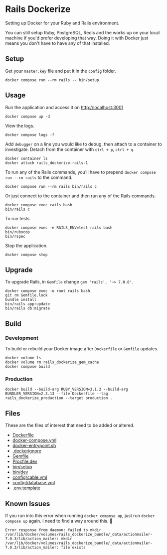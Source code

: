 # Rails Dockerize

Setting up Docker for your Ruby and Rails environment.

You can still setup Ruby, PostgreSQL, Redis and the works up on your local machine if you'd prefer developing that way. Doing it with Docker just means you don't have to have any of that installed.

## Setup

Get your `master.key` file and put it in the `config` folder.

    docker compose run --rm rails -- bin/setup

## Usage

Run the application and access it on <http://localhost:3001>

    docker compose up -d

View the logs.

    docker compose logs -f

Add `debugger` on a line you would like to debug, then attach to a container to investigate. Detach from the container with `ctrl + p`, `ctrl + q`.

    docker container ls
    docker attach rails_dockerize-rails-1

To run any of the Rails commands, you'll have to prepend `docker compose run --rm rails` to the command.

    docker compose run --rm rails bin/rails c

Or just connect to the container and then run any of the Rails commands.

    docker compose exec rails bash
    bin/rails c

To run tests.

    docker compose exec -e RAILS_ENV=test rails bash
    bin/rubocop
    bin/rspec

Stop the application.

    docker compose stop

## Upgrade

To upgrade Rails, in `Gemfile` change `gem 'rails', '~> 7.0.0'`.

    docker compose exec -u root rails bash
    git rm Gemfile.lock
    bundle install
    bin/rails app:update
    bin/rails db:migrate

## Build

### Development

To build or rebuild your Docker image after `Dockerfile` or `Gemfile` updates.

    docker volume ls
    docker volume rm rails_dockerize_gem_cache
    docker compose build

### Production

    docker build --build-arg RUBY_VERSION=3.1.2 --build-arg BUNDLER_VERSION=2.3.13 --file Dockerfile --tag rails_dockerize_production --target production .

## Files

These are the files of interest that need to be added or altered.

- [Dockerfile](Dockerfile)
- [docker-compose.yml](docker-compose.yml)
- [docker-entrypoint.sh](docker-entrypoint.sh)
- [.dockerignore](.dockerignore)
- [Gemfile](Gemfile)
- [Procfile.dev](Procfile.dev)
- [bin/setup](bin/setup)
- [bin/dev](bin/dev)
- [config/cable.yml](config/cable.yml)
- [config/database.yml](config/database.yml)
- [.env.template](.env.template)

## Known Issues

If you run into this error when running `docker compose up`, just run `docker compose up` again. I need to find a way around this. 🤔

    Error response from daemon: failed to mkdir /var/lib/docker/volumes/rails_dockerize_bundle/_data/actionmailer-7.0.3/lib/action_mailer: mkdir /var/lib/docker/volumes/rails_dockerize_bundle/_data/actionmailer-7.0.3/lib/action_mailer: file exists

